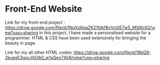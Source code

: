 # Front-End Website
Link for my front-end project :  https://drive.google.com/file/d/1NqXzKqaZK21fdkfBvVnGE7w5_MSlKc62/view?usp=sharing
In this project, I have made a personalised website for a programmer. HTML & CSS have been used extensively for bringing the beauty in page.



Link for my all other HTML codes: https://drive.google.com/file/d/18bQ9-2kvagE3gorJjSOA0_w1sQen7XkR/view?usp=sharing
